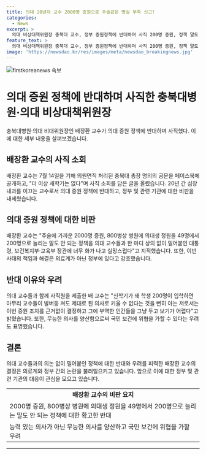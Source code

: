 ```yaml
---
title: 의대 20년차 교수 2000명 증원으로 주술같은 병실 부족 신고!
categories:
  - News
excerpt: >
  의대 비상대책위원장 충북대 교수, 정부 증원정책에 반대하며 사직 200명 증원, 정책 말도 안돼 지적. 대통령, 보건복지부·교육부 장관 등 강하게 비판하고 총장과 관련자에게 실망했다고 밝힘. 지난 3월 사직서를 반려당하자 7월 14일 면직 처리되며 사직 소회를 페이스북에 남기고 병원 떠남. 정부의 의대 증원 정책을 비판하며 국민 피해 우려하고 총장과 도지사도 울분을 토하며 근거 없는 증원조치에 대한 불만을 털어놓았다.
feature_text: >
  의대 비상대책위원장 충북대 교수, 정부 증원정책에 반대하며 사직 200명 증원, 정책 말도 안돼 지적. 대통령, 보건복지부·교육부 장관 등 강하게 비판하고 총장과 관련자에게 실망했다고 밝힘. 지난 3월 사직서를 반려당하자 7월 14일 면직 처리되며 사직 소회를 페이스북에 남기고 병원 떠남. 정부의 의대 증원 정책을 비판하며 국민 피해 우려하고 총장과 도지사도 울분을 토하며 근거 없는 증원조치에 대한 불만을 털어놓았다.
image: 'https://newsdao.kr/res/images/meta/newsdao_breakingnews.jpg'
---
```


<p><img src="https://newsdao.kr/res/images/meta/newsdao_breakingnews.jpg" alt="firstkoreanews 속보" /></p>

<h1>의대 증원 정책에 반대하며 사직한 충북대병원·의대 비상대책위원장</h1>

<p data-ke-size="size16">충북대병원·의대 비대위원장인 배장환 교수가 의대 증원 정책에 반대하며 사직했다. 이에 대한 세부 내용을 살펴보겠습니다.</p>

<h2>배장환 교수의 사직 소회</h2>

<p data-ke-size="size16">배장환 교수는 7월 14일을 기해 의원면직 처리된 충북대 총장 명의의 공문을 페이스북에 공개하고, "더 이상 새학기는 없다"며 사직 소회를 담은 글을 올렸습니다. 20년 간 심장내과를 이끄는 교수로서 의대 증원 정책에 반대하고, 정부 및 관련 기관에 대한 비판을 내세웠습니다.</p>

<h2>의대 증원 정책에 대한 비판</h2>

<p data-ke-size="size16">배장환 교수는 "주술에 가까운 2000명 증원, 800병상 병원에 의대생 정원을 49명에서 200명으로 늘리는 말도 안 되는 정책을 의대 교수들과 한 마디 상의 없이 밀어붙인 대통령, 보건복지부·교육부 장관에 너무 화가 나고 실망스럽다"고 지적했습니다. 또한, 이번 사태의 책임과 해결은 의료계가 아닌 정부에 있다고 강조했습니다.</p>

<h2>반대 이유와 우려</h2>

<p data-ke-size="size16">의대 교수들과 함께 사직원을 제출한 배 교수는 "신학기가 돼 학생 200명이 입학하면 아무리 교수들이 발버둥 쳐도 제대로 된 의사로 키울 수 없다는 것을 뻔히 아는 저로서는 이번 증원 조치를 근거없이 결정하고 그에 부역한 인간들을 그냥 두고 보기가 어렵다"고 밝혔습니다. 또한, 무능한 의사를 양산함으로써 국민 보건에 위협을 가할 수 있다는 우려도 표명했습니다.</p>

<h2>결론</h2>

<p data-ke-size="size16">의대 교수들과의 의논 없이 밀어붙인 정책에 대한 반대와 우려를 피력한 배장환 교수의 결정은 의료계와 정부 간의 논란을 불러일으키고 있습니다. 앞으로 이에 대한 정부 및 관련 기관의 대응이 관심을 모으고 있습니다.</p>

<table>
    <tbody>
        <tr>
            <td style="text-align: center; height: 17px;"><b>배장환 교수의 비판 요지</b></td>
        </tr>
        <tr>
            <td>2000명 증원, 800병상 병원에 의대생 정원을 49명에서 200명으로 늘리는 말도 안 되는 정책에 대한 확고한 반대</td>
        </tr>
        <tr>
            <td>능력 있는 의사가 아닌 무능한 의사를 양산하고 국민 보건에 위협을 가할 우려</td>
        </tr>
    </tbody>
</table>

<hr>

<p data-ke-size="size16">&nbsp;</p>

